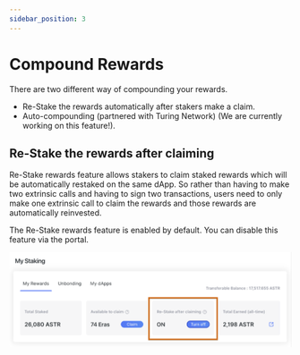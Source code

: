 ```yaml
---
sidebar_position: 3
---
```


# Compound Rewards

There are two different way of compounding your rewards.

- Re-Stake the rewards automatically after stakers make a claim.
- Auto-compounding (partnered with Turing Network) (We are currently working on this feature!).

## Re-Stake the rewards after claiming

Re-Stake rewards feature allows stakers to claim staked rewards which will be automatically restaked on the same dApp. So rather than having to make two extrinsic calls and having to sign two transactions, users need to only make one extrinsic call to claim the rewards and those rewards are automatically reinvested.

The Re-Stake rewards feature is enabled by default. You can disable this feature via the portal.
<div style={{textAlign: 'center'}}>

![21_Re-Stake](img/21_Re-Stake.png)
</div>